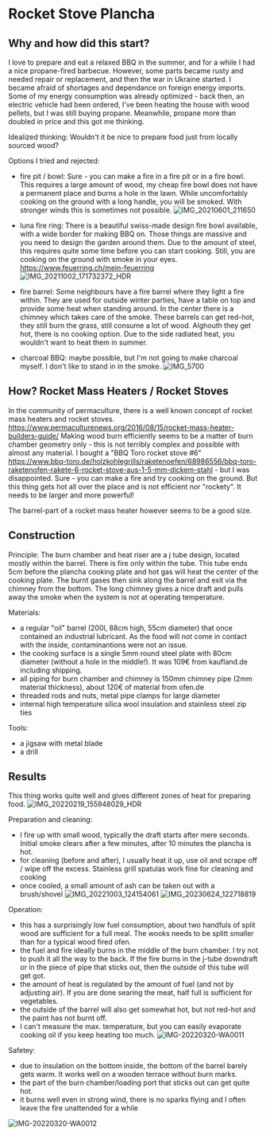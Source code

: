 # Rocket Stove Plancha

## Why and how did this start?

I love to prepare and eat a relaxed BBQ in the summer, and for a while I had a nice propane-fired barbecue.
However, some parts became rusty and needed repair or replacement, and then the war in Ukraine started. 
I became afraid of shortages and dependance on foreign energy imports.
Some of my energy consumption was already optimized - back then, an electric vehicle had been ordered, I've been heating the house with wood pellets, but I was still buying propane.
Meanwhile, propane more than doubled in price and this got me thinking.

Idealized thinking: Wouldn't it be nice to prepare food just from locally sourced wood?

Options I tried and rejected:
- fire pit / bowl: Sure - you can make a fire in a fire pit or in a fire bowl. This requires a large amount of wood, my cheap fire bowl does not have a permanent place and burns a hole in the lawn.
While uncomfortably cooking on the ground with a long handle, you will be smoked. With stronger winds this is sometimes not possible.
![IMG_20210601_211650](https://github.com/Dr-schobi/rocket-plancha/assets/78444256/375d58a9-aecb-4cb9-b046-7f63b6c76bf8)

- luna fire ring: There is a beautiful swiss-made design fire bowl available, with a wide border for making BBQ on. Those things are massive and you need to design the garden around them. Due to the amount of steel, this requires quite some time before you can start cooking. Still, you are cooking on the ground with smoke in your eyes.   https://www.feuerring.ch/mein-feuerring
![IMG_20211002_171732372_HDR](https://github.com/Dr-schobi/rocket-plancha/assets/78444256/a6ec6e6a-e4ac-48c9-83e9-51d91a54bcd1)

- fire barrel: Some neighbours have a fire barrel where they light a fire within. They are used for outside winter parties, have a table on top and provide some heat when standing around. In the center there is a chimney which takes care of the smoke. These barrels can get red-hot, they still burn the grass, still consume a lot of wood. Alghouth they get hot, there is no cooking option. Due to the side radiated heat, you wouldn't want to heat them in summer.
  
- charcoal BBQ: maybe possible, but I'm not going to make charcoal myself. I don't like to stand in in the smoke.
![IMG_5700](https://github.com/Dr-schobi/rocket-plancha/assets/78444256/0db451a8-775d-4601-ba6a-13b2d48087ee)

## How? Rocket Mass Heaters / Rocket Stoves

In the community of permaculture, there is a well known concept of rocket mass heaters and rocket stoves. https://www.permaculturenews.org/2016/08/15/rocket-mass-heater-builders-guide/
Making wood burn efficiently seems to be a matter of burn chamber geometry only - this is not terribly complex and possible with almost any material.
I bought a "BBQ Toro rocket stove #6" https://www.bbq-toro.de/holzkohlegrills/raketenoefen/68986556/bbq-toro-raketenofen-rakete-6-rocket-stove-aus-1-5-mm-dickem-stahl - but I was disappointed. Sure - you can make a fire and try cooking on the ground. But this thing gets hot all over the place and is not efficient nor "rockety". It needs to be larger and more powerful!

The barrel-part of a rocket mass heater however seems to be a good size.

## Construction

Principle:
The burn chamber and heat riser are a j tube design, located mostly within the barrel. There is fire only within the tube.
This tube ends 5cm before the plancha cooking plate and hot gas will heat the center of the cooking plate.
The burnt gases then sink along the barrel and exit via the chimney from the bottom.
The long chimney gives a nice draft and pulls away the smoke when the system is not at operating temperature.



Materials:
- a regular "oil" barrel (200l, 88cm high, 55cm diameter) that once contained an industrial lubricant. As the food will not come in contact with the inside, contaminantions were not an issue.
- the cooking surface is a single 5mm round steel plate with 80cm diameter (without a hole in the middle!). It was 109€ from kaufland.de including shipping.
- all piping for burn chamber and chimney is 150mm chimney pipe (2mm material thickness), about 120€ of material from ofen.de
- threaded rods and nuts, metal pipe clamps for large diameter
- internal high temperature silica wool insulation and stainless steel zip ties

Tools:
- a jigsaw with metal blade
- a drill


## Results

This thing works quite well and gives different zones of heat for preparing food.
![IMG_20220219_155948029_HDR](https://github.com/Dr-schobi/rocket-plancha/assets/78444256/4396b544-7bb4-4766-9d3b-89ca24a1cbff)

Preparation and cleaning:
- I fire up with small wood, typically the draft starts after mere seconds. Initial smoke clears after a few minutes, after 10 minutes the plancha is hot.
- for cleaning (before and after), I usually heat it up, use oil and scrape off / wipe off the excess. Stainless grill spatulas work fine for cleaning and cooking
- once cooled, a small amount of ash can be taken out with a brush/shovel
![IMG_20221003_124154061](https://github.com/Dr-schobi/rocket-plancha/assets/78444256/df62aeab-ddc2-4754-8fe1-dbd15d58f02b)
![IMG_20230624_122718819](https://github.com/Dr-schobi/rocket-plancha/assets/78444256/3a992e12-976e-46f6-8304-2e2022f77937)

Operation: 
- this has a surprisingly low fuel consumption, about two handfuls of split wood are sufficient for a full meal. The wooks needs to be splitt smaller than for a typical wood fired ofen.
- the fuel and fire ideally burns in the middle of the burn chamber. I try not to push it all the way to the back. If the fire burns in the j-tube downdraft or in the piece of pipe that sticks out, then the outside of this tube will get got. 
- the amount of heat is regulated by the amount of fuel (and not by adjusting air). If you are done searing the meat, half full is sufficient for vegetables.
- the outside of the barrel will also get somewhat hot, but not red-hot and the paint has not burnt off.
- I can't measure the max. temperature, but you can easily evaporate cooking oil if you keep heating too much.
![IMG-20220320-WA0011](https://github.com/Dr-schobi/rocket-plancha/assets/78444256/35047886-8079-48bf-8bce-276dba452296)

Safetey:
- due to insulation on the bottom inside, the bottom of the barrel barely gets warm. It works well on a wooden terrace without burn marks.
- the part of the burn chamber/loading port that sticks out can get quite hot. 
- it burns well even in strong wind, there is no sparks flying and I often leave the fire unattended for a while

![IMG-20220320-WA0012](https://github.com/Dr-schobi/rocket-plancha/assets/78444256/036ecc09-c9be-44de-b004-108153ce4998)





